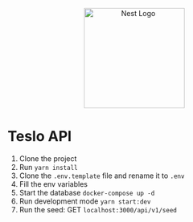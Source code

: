 <p align="center">
  <a href="http://nestjs.com/" target="blank"><img src="https://nestjs.com/img/logo-small.svg" width="200" alt="Nest Logo" /></a>
</p>

# Teslo API

1. Clone the project
2. Run ```yarn install```
3. Clone the ```.env.template``` file and rename it to ```.env```
4. Fill the env variables
5. Start the database
```docker-compose up -d```
6. Run development mode ```yarn start:dev```
7. Run the seed:
GET ```localhost:3000/api/v1/seed```
